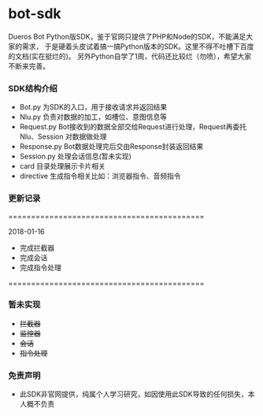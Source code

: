 # bot-sdk
Dueros Bot Python版SDK，鉴于官网只提供了PHP和Node的SDK，不能满足大家的需求，
于是硬着头皮试着搞一搞Python版本的SDK。这里不得不吐槽下百度的文档(实在挺烂的)。
另外Python自学了1周，代码还比较烂（勿喷），希望大家不断来完善。

### SDK结构介绍

* Bot.py 为SDK的入口，用于接收请求并返回结果
* Nlu.py 负责对数据的加工，如槽位、意图信息等
* Request.py Bot接收到的数据全部交给Request进行处理，Request再委托Nlu、Session
对数据做处理
* Response.py Bot数据处理完后交由Response封装返回结果
* Session.py 处理会话信息(暂未实现)
* card 目录处理展示卡片相关
* directive 生成指令相关比如：浏览器指令、音频指令

### 更新记录

===========================================

2018-01-16

* 完成拦截器
* 完成会话
* 完成指令处理

===========================================

### 暂未实现
* ~~拦截器~~
* ~~监控器~~
* ~~会话~~
* ~~指令处理~~


### 免责声明

* 此SDK非官网提供，纯属个人学习研究，如因使用此SDK导致的任何损失，本人概不负责


